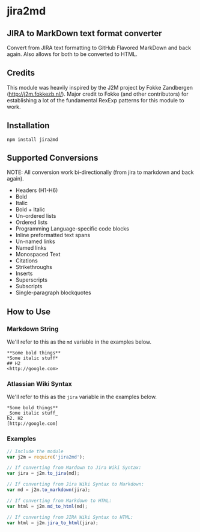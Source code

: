# jira2md

## JIRA to MarkDown text format converter
Convert from JIRA text formatting to GitHub Flavored MarkDown and back again. Also allows for both to be converted to HTML.

## Credits
This module was heavily inspired by the J2M project by Fokke Zandbergen (http://j2m.fokkezb.nl/). Major credit to Fokke (and other contributors) for establishing a lot of the fundamental RexExp patterns for this module to work.

## Installation
```
npm install jira2md
```

## Supported Conversions
NOTE: All conversion work bi-directionally (from jira to markdown and back again).

* Headers (H1-H6)
* Bold
* Italic
* Bold + Italic
* Un-ordered lists
* Ordered lists
* Programming Language-specific code blocks
* Inline preformatted text spans
* Un-named links
* Named links
* Monospaced Text
* Citations
* Strikethroughs
* Inserts
* Superscripts
* Subscripts
* Single-paragraph blockquotes


## How to Use

### Markdown String

We'll refer to this as the `md` variable in the examples below.

```
**Some bold things**
*Some italic stuff*
## H2
<http://google.com>
```

### Atlassian Wiki Syntax

We'll refer to this as the `jira` variable in the examples below.

```
*Some bold things**
_Some italic stuff_
h2. H2
[http://google.com]
```

### Examples

```javascript
// Include the module
var j2m = require('jira2md');

// If converting from Mardown to Jira Wiki Syntax:
var jira = j2m.to_jira(md);

// If converting from Jira Wiki Syntax to Markdown:
var md = j2m.to_markdown(jira);

// If converting from Markdown to HTML:
var html = j2m.md_to_html(md);

// If converting from JIRA Wiki Syntax to HTML:
var html = j2m.jira_to_html(jira);
```

